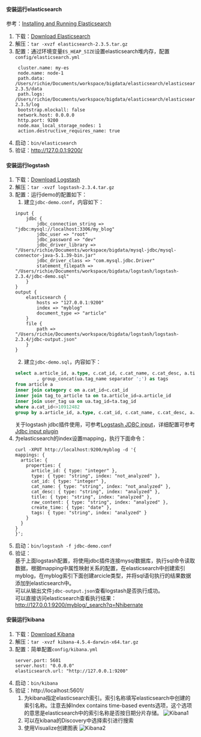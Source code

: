 #### 安装运行elasticsearch

参考：[Installing and Running Elasticsearch](https://www.elastic.co/guide/en/elasticsearch/guide/current/running-elasticsearch.html)
1. 下载：[Download Elasticsearch](https://www.elastic.co/downloads/elasticsearch)
2. 解压：`tar -xvzf elasticsearch-2.3.5.tar.gz`
3. 配置：通过环境变量`ES_HEAP_SIZE`设置elasticsearch堆内存，配置`config/elasticsearch.yml`
   ```
    cluster.name: my-es
    node.name: node-1
    path.data: /Users/richie/Documents/workspace/bigdata/elasticsearch/elasticsearch-2.3.5/data
    path.logs: /Users/richie/Documents/workspace/bigdata/elasticsearch/elasticsearch-2.3.5/log
    bootstrap.mlockall: false
    network.host: 0.0.0.0
    http.port: 9200
    node.max_local_storage_nodes: 1
    action.destructive_requires_name: true
    ```
4. 启动：`bin/elasticsearch`
5. 验证：http://127.0.0.1:9200/

#### 安装运行logstash

1. 下载：[Download Logstash](https://www.elastic.co/downloads/logstash)
2. 解压：`tar -xvzf logstash-2.3.4.tar.gz`
3. 配置：运行demo的配置如下：
   1. 建立`jdbc-demo.conf`，内容如下：
    ```
    input {
        jdbc {
            jdbc_connection_string => "jdbc:mysql://localhost:3306/my_blog"
            jdbc_user => "root"
            jdbc_password => "dev"
            jdbc_driver_library => "/Users/richie/Documents/workspace/bigdata/mysql-jdbc/mysql-connector-java-5.1.39-bin.jar"
            jdbc_driver_class => "com.mysql.jdbc.Driver"
            statement_filepath => "/Users/richie/Documents/workspace/bigdata/logstash/logstash-2.3.4/jdbc-demo.sql"
        }
    }
    output {
        elasticsearch {
            hosts => "127.0.0.1:9200"
            index => "myblog"
            document_type => "article"
        }
        file {
            path => "/Users/richie/Documents/workspace/bigdata/logstash/logstash-2.3.4/jdbc-output.json"
        }
    }
    ```
   2. 建立`jdbc-demo.sql`，内容如下：
    ```sql
    select a.article_id, a.type, c.cat_id, c.cat_name, c.cat_desc, a.title, a.raw_content, a.create_time
            , group_concat(ua.tag_name separator ';') as tags
    from article a
    inner join category c on a.cat_id=c.cat_id
    inner join tag_to_article ta on ta.article_id=a.article_id
    inner join user_tag ua on ua.tag_id=ta.tag_id
    where a.cat_id<>10912482
    group by a.article_id, a.type, c.cat_id, c.cat_name, c.cat_desc, a.title, a.raw_content, a.create_time
    ```
    关于logstash jdbc插件使用，可参考[Logstash JDBC input](https://www.elastic.co/blog/logstash-jdbc-input-plugin)，详细配置可参考[Jdbc input plugin](https://www.elastic.co/guide/en/logstash/current/plugins-inputs-jdbc.html)
4. 为elasticsearch的index设置mapping，执行下面命令：
    ```
    curl -XPUT http://localhost:9200/myblog -d '{
    mappings: {
      article: {
        properties: {
          article_id: { type: "integer" },
          type: { type: "string", index: "not_analyzed" },
          cat_id: { type: "integer" },
          cat_name: { type: "string", index: "not_analyzed" },
          cat_desc: { type: "string", index: "analyzed" },
          title: { type: "string", index: "analyzed" },
          raw_content: { type: "string", index: "analyzed" },
          create_time: { type: "date" },
          tags: { type: "string", index: "analyzed" }
        }
      }
    }
    }';
    ```
5. 启动：`bin/logstash -f jdbc-demo.conf`
6. 验证：<br />
    基于上面logstash配置，将使用jdbc插件连接mysql数据库，执行sql命令读取数据，根据mapping中属性映射关系的配置，在elasticsearch中创建索引myblog，在myblog索引下面创建arcicle类型，并将sql语句执行的结果数据添加到elasticsearch中。<br />
    可以从输出文件`jdbc-output.json`查看logstash是否执行成功。<br />
    可以直接访问elasticsearch查看执行结果：http://127.0.0.1:9200/myblog/_search?q=Nhibernate

#### 安装运行kibana

1. 下载：[Download Kibana](https://www.elastic.co/downloads/kibana)
2. 解压：`tar -xvzf kibana-4.5.4-darwin-x64.tar.gz`
3. 配置：简单配置`config/kibana.yml`
   ```
   server.port: 5601
   server.host: "0.0.0.0"
   elasticsearch.url: "http://127.0.0.1:9200"
   ```
4. 启动：`bin/kibana`
5. 验证：http://localhost:5601/
   1. 为kibana指定elasticsearch索引。索引名称填写elasticsearch中创建的索引名称。注意去掉Index contains time-based events选项，这个选项的意思是elasticsearch中的索引名称是否按日期分片存储。
   ![Kibana1](https://github.com/Richie-Leo/ydres/blob/master/img/10/170/10-170-1000-01-kibana.png?raw=true)
   2. 可以在kibana的Discovery中选择索引进行搜索
   3. 使用Visualize创建图表
   ![Kibana2](https://github.com/Richie-Leo/ydres/blob/master/img/10/170/10-170-1000-02-kibana.png?raw=true)